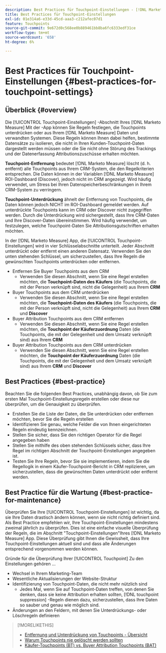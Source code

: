 ```yaml
---
description: Best Practices für Touchpoint-Einstellungen - [!DNL Marketo Measure]
title: Best Practices für Touchpoint-Einstellungen
exl-id: 01e314a6-e33d-45cd-aaa3-c212afec07d1
feature: Touchpoints
source-git-commit: 9e672d0c568ee0b889461bb8ba6fc6333edf31ce
workflow-type: tm+mt
source-wordcount: '658'
ht-degree: 6%

---
```


# Best Practices für Touchpoint-Einstellungen {#best-practices-for-touchpoint-settings}

## Überblick {#overview}

Die [!UICONTROL Touchpoint-Einstellungen] -Abschnitt Ihres [!DNL Marketo Measure] Mit der -App können Sie Regeln festlegen, die Touchpoints unterdrücken oder aus Ihrem [!DNL Marketo Measure] Daten und verwandten Systemen. Diese Regeln können Ihnen dabei helfen, bestimmte Datensätze zu isolieren, die nicht in Ihren Kunden-Touchpoint-Daten dargestellt werden müssen oder die Sie nicht ohne Störung des Trackings und der Datenerfassung Attributionszuschüsse erhalten möchten.

**Touchpoint-Entfernung** bedeutet [!DNL Marketo Measure] löscht (d. h. entfernt) alle Touchpoints aus Ihrem CRM-System, die den Regelkriterien entsprechen. Die Daten können in der Variablen [!DNL Marketo Measure] ROI-Dashboard (Discover), jedoch nicht im CRM angezeigt. Wird häufig verwendet, um Stress bei Ihren Datenspeicherbeschränkungen in Ihrem CRM-System zu verringern.

**Touchpoint-Unterdrückung** ähnelt der Entfernung von Touchpoints, die Daten können jedoch NICHT im ROI-Dashboard gemeldet werden. Auf unterdrückte Touchpoints kann im CRM oder Discover nicht zugegriffen werden. Durch die Unterdrückung wird sichergestellt, dass Ihre CRM-Daten und Ihre Discover-Daten übereinstimmen. Wird häufig verwendet, um festzulegen, welche Touchpoint-Daten Sie Attributionsgutschriften erhalten möchten.

In der [!DNL Marketo Measure] App, die [!UICONTROL Touchpoint-Einstellungen] wird in vier Schlüsselabschnitte unterteilt. Jeder Abschnitt unterdrückt oder entfernt einen anderen Datensatz. Verwenden Sie den unten stehenden Schlüssel, um sicherzustellen, dass Ihre Regeln die gewünschten Touchpoints unterdrücken oder entfernen.

* Entfernen Sie Buyer Touchpoints aus dem CRM
   * Verwenden Sie diesen Abschnitt, wenn Sie eine Regel erstellen möchten, die **Touchpoint-Daten des Käufers** (die Touchpoints, die mit der Person verknüpft sind, nicht die Gelegenheit) aus Ihrem **CRM**
* Buyer Touchpoints aus dem CRM unterdrücken
   * Verwenden Sie diesen Abschnitt, wenn Sie eine Regel erstellen möchten, die **Touchpoint-Daten des Käufers** (die Touchpoints, die mit der Person verknüpft sind, nicht die Gelegenheit) aus Ihrem **CRM** und **Discover**
* Buyer Attribution Touchpoints aus dem CRM entfernen
   * Verwenden Sie diesen Abschnitt, wenn Sie eine Regel erstellen möchten, die **Touchpoint der Käuferzuordnung** Daten (die Touchpoints, die mit der Gelegenheit und dem Umsatz verknüpft sind) aus Ihrem **CRM**
* Buyer Attribution Touchpoints aus dem CRM unterdrücken
   * Verwenden Sie diesen Abschnitt, wenn Sie eine Regel erstellen möchten, die **Touchpoint der Käuferzuordnung** Daten (die Touchpoints, die mit der Gelegenheit und dem Umsatz verknüpft sind) aus Ihrem **CRM** und **Discover**

## Best Practices {#best-practice}

Beachten Sie die folgenden Best Practices, unabhängig davon, ob Sie zum ersten Mal Touchpoint-Einstellungsregeln erstellen oder diese nur überprüfen, um die Genauigkeit zu überprüfen.

* Erstellen Sie die Liste der Daten, die Sie unterdrücken oder entfernen möchten, bevor Sie die Regeln erstellen
* Identifizieren Sie genau, welche Felder die von Ihnen eingerichteten Regeln eindeutig kennzeichnen.
* Stellen Sie sicher, dass Sie den richtigen Operator für die Regel angegeben haben
* Stellen Sie mithilfe des oben stehenden Schlüssels sicher, dass Ihre Regel im richtigen Abschnitt der Touchpoint-Einstellungen angegeben ist.
* Testen Sie Ihre Regeln, bevor Sie sie implementieren, indem Sie die Regellogik in einem Käufer-Touchpoint-Bericht in CRM replizieren, um sicherzustellen, dass die gewünschten Daten unterdrückt oder entfernt werden.

## Best Practice für die Wartung {#best-practice-for-maintenance}

Überprüfen Sie Ihre [!UICONTROL Touchpoint-Einstellungen] ist wichtig, da sie Ihre Daten drastisch ändern können, wenn sie nicht richtig definiert sind. Als Best Practice empfehlen wir, Ihre Touchpoint-Einstellungen mindestens zweimal jährlich zu überprüfen. Dies ist eine einfache visuelle Überprüfung der Regeln, die im Abschnitt &quot;Touchpoint-Einstellungen&quot;Ihres [!DNL Marketo Measure] App. Diese Überprüfung gibt Ihnen die Gewissheit, dass Ihre Touchpoint-Einstellungen aktuell sind und dass alle Änderungen entsprechend vorgenommen werden können.

Gründe für die Überprüfung Ihrer [!UICONTROL Touchpoint] Zu den Einstellungen gehören ...

* Wechsel in Ihrem Marketing-Team
* Wesentliche Aktualisierungen der Website-Struktur
* Identifizierung von Touchpoint-Daten, die nicht mehr nützlich sind
   * Jedes Mal, wenn Sie auf Touchpoint-Daten treffen, von denen Sie denken, dass sie keine Attribution erhalten sollten, [!DNL touchpoint suppression] -Regeln dienen dazu, sicherzustellen, dass Ihre Daten so sauber und genau wie möglich sind.
* Änderungen an den Feldern, mit denen Sie Unterdrückungs- oder Löschregeln definieren

>[!MORELIKETHIS]
>
>* [Entfernung und Unterdrückung von Touchpoints - Übersicht](/help/advanced-marketo-measure-features/touchpoint-settings/touchpoint-removal-and-touchpoint-suppression.md)
>* [Warum Touchpoints nie gelöscht werden sollten](/help/advanced-marketo-measure-features/touchpoint-settings/why-you-should-never-delete-touchpoints.md)
>* [Käufer-Touchpoints (BT) vs. Buyer Attribution Touchpoints (BAT)](/help/configuration-and-setup/getting-started-with-marketo-measure/difference-between-buyer-touchpoints-and-buyer-attribution-touchpoints.md)


